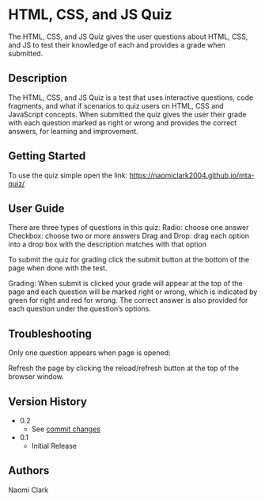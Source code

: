 # HTML, CSS, and JS Quiz

The HTML, CSS, and JS Quiz gives the user questions about HTML, CSS, and JS to test their knowledge of each and provides a grade when submitted.


## Description

The HTML, CSS, and JS Quiz is a test that uses interactive questions, code fragments, and what if scenarios to quiz users on  HTML, CSS and JavaScript concepts. When submitted the quiz gives the user their grade with each question marked as right or wrong and provides the correct answers, for learning and improvement.

## Getting Started
To use the quiz simple open the link: https://naomiclark2004.github.io/mta-quiz/

## User Guide
There are three types of questions in this quiz:
Radio: choose one answer
Checkbox: choose two or more answers
Drag and Drop: drag each option into a drop box with the description matches with that option

To submit the quiz for grading click the submit button at the bottom of the page when done with the test.

Grading: When submit is clicked your grade will appear at the top of the page and each question will be marked right or wrong, which is indicated by green for right and red for wrong. The correct answer is also provided for each question under the question’s options.

## Troubleshooting

Only one question appears when page is opened:

Refresh the page by clicking the reload/refresh button at the top of the browser window.

## Version History

* 0.2
    * See [commit changes](https://github.com/naomiclark2004/mta-quiz/commits/main)
* 0.1
    * Initial Release

## Authors

Naomi Clark  
